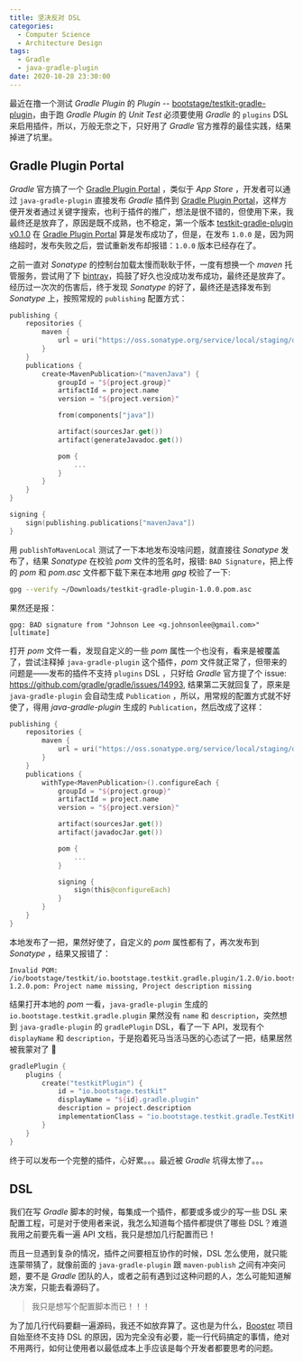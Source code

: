 ```yaml
---
title: 坚决反对 DSL
categories:
  - Computer Science
  - Architecture Design
tags:
  - Gradle
  - java-gradle-plugin
date: 2020-10-28 23:30:00
---
```


最近在撸一个测试 *Gradle Plugin* 的 *Plugin* -- [bootstage/testkit-gradle-plugin](https://github.com/bootstage/testkit-gradle-plugin)，由于跑 *Gradle Plugin* 的 *Unit Test* 必须要使用 *Gradle* 的 `plugins` DSL 来启用插件，所以，万般无奈之下，只好用了 *Gradle* 官方推荐的最佳实践，结果掉进了坑里。

## Gradle Plugin Portal

*Gradle* 官方搞了一个 [Gradle Plugin Portal](https://plugins.gradle.org/) ，类似于 *App Store* ，开发者可以通过 `java-gradle-plugin` 直接发布 *Gradle* 插件到 [Gradle Plugin Portal](https://plugins.gradle.org/)，这样方便开发者通过关键字搜索，也利于插件的推广，想法是很不错的，但使用下来，我最终还是放弃了，原因是既不成熟，也不稳定，第一个版本 [testkit-gradle-plugin v0.1.0](https://plugins.gradle.org/plugin/io.bootstage.testkit) 在 [Gradle Plugin Portal](https://plugins.gradle.org/) 算是发布成功了，但是，在发布 `1.0.0` 是，因为网络超时，发布失败之后，尝试重新发布却报错：`1.0.0` 版本已经存在了。

之前一直对 *Sonatype* 的控制台加载太慢而耿耿于怀，一度有想换一个 *maven* 托管服务，尝试用了下 [bintray](https://bintray.com/)，捣鼓了好久也没成功发布成功，最终还是放弃了。经历过一次次的伤害后，终于发现 *Sonatype* 的好了，最终还是选择发布到 *Sonatype* 上，按照常规的 `publishing` 配置方式：

```kotlin
publishing {
    repositories {
        maven {
            url = uri("https://oss.sonatype.org/service/local/staging/deploy/maven2/")
        }
    }
    publications {
        create<MavenPublication>("mavenJava") {
            groupId = "${project.group}"
            artifactId = project.name
            version = "${project.version}"

            from(components["java"])

            artifact(sourcesJar.get())
            artifact(generateJavadoc.get())

            pom {
                ...
            }
        }
    }
}

signing {
    sign(publishing.publications["mavenJava"])
}
```

用 `publishToMavenLocal` 测试了一下本地发布没啥问题，就直接往 *Sonatype* 发布了，结果 *Sonatype* 在校验 *pom* 文件的签名时，报错: `BAD Signature`，把上传的 *pom* 和 *pom.asc* 文件都下载下来在本地用 *gpg* 校验了一下:

```bash
gpg --verify ~/Downloads/testkit-gradle-plugin-1.0.0.pom.asc
```

果然还是报：

```
gpg: BAD signature from "Johnson Lee <g.johnsonlee@gmail.com>" [ultimate]
```

打开 *pom* 文件一看，发现自定义的一些 *pom* 属性一个也没有，看来是被覆盖了，尝试注释掉 `java-gradle-plugin` 这个插件，*pom* 文件就正常了，但带来的问题是——发布的插件不支持 `plugins` DSL ，只好给 *Gradle* 官方提了个 issue: https://github.com/gradle/gradle/issues/14993, 结果第二天就回复了，原来是 `java-gradle-plugin` 会自动生成 `Publication` ，所以，用常规的配置方式就不好使了，得用 *java-gradle-plugin* 生成的 `Publication`，然后改成了这样：

```kotlin
publishing {
    repositories {
        maven {
            url = uri("https://oss.sonatype.org/service/local/staging/deploy/maven2/")
        }
    }
    publications {
        withType<MavenPublication>().configureEach {
            groupId = "${project.group}"
            artifactId = project.name
            version = "${project.version}"

            artifact(sourcesJar.get())
            artifact(javadocJar.get())

            pom {
                ...
            }

            signing {
                sign(this@configureEach)
            }
        }
    }
}
```

本地发布了一把，果然好使了，自定义的 *pom* 属性都有了，再次发布到 *Sonatype* ，结果又报错了：

```
Invalid POM: /io/bootstage/testkit/io.bootstage.testkit.gradle.plugin/1.2.0/io.bootstage.testkit.gradle.plugin-1.2.0.pom: Project name missing, Project description missing
```

结果打开本地的 *pom* 一看，`java-gradle-plugin` 生成的 `io.bootstage.testkit.gradle.plugin` 果然没有 `name` 和 `description`，突然想到 `java-gradle-plugin` 的 `gradlePlugin` DSL，看了一下 API，发现有个 `displayName` 和 `description`，于是抱着死马当活马医的心态试了一把，结果居然被我蒙对了 🤣

```kotlin
gradlePlugin {
    plugins {
        create("testkitPlugin") {
            id = "io.bootstage.testkit"
            displayName = "${id}.gradle.plugin"
            description = project.description
            implementationClass = "io.bootstage.testkit.gradle.TestKitPlugin"
        }
    }
}
```

终于可以发布一个完整的插件，心好累。。。最近被 *Gradle* 坑得太惨了。。。

## DSL

我们在写 *Gradle* 脚本的时候，每集成一个插件，都要或多或少的写一些 DSL 来配置工程，可是对于使用者来说，我怎么知道每个插件都提供了哪些 DSL？难道我用之前要先看一遍 API 文档，我只是想加几行配置而已！

而且一旦遇到复杂的情况，插件之间要相互协作的时候，DSL 怎么使用，就只能连蒙带猜了，就像前面的 `java-gradle-plugin` 跟 `maven-publish` 之间有冲突问题，要不是 *Gradle* 团队的人，或者之前有遇到过这种问题的人，怎么可能知道解决方案，只能去看源码了。

> 我只是想写个配置脚本而已！！！

为了加几行代码要翻一遍源码，我还不如放弃算了。这也是为什么，[Booster](https://github.com/didi/booster) 项目自始至终不支持 DSL 的原因，因为完全没有必要，能一行代码搞定的事情，绝对不用两行，如何让使用者以最低成本上手应该是每个开发者都要思考的问题。